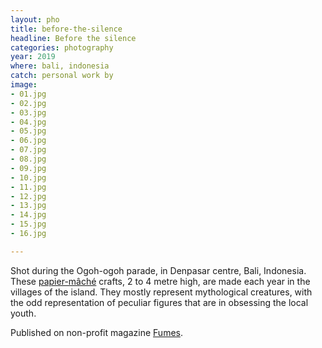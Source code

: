```yaml
---
layout: pho
title: before-the-silence
headline: Before the silence
categories: photography
year: 2019
where: bali, indonesia
catch: personal work by
image:
- 01.jpg
- 02.jpg
- 03.jpg
- 04.jpg
- 05.jpg
- 06.jpg
- 07.jpg
- 08.jpg
- 09.jpg
- 10.jpg
- 11.jpg
- 12.jpg
- 13.jpg
- 14.jpg
- 15.jpg
- 16.jpg

---
```


Shot during the Ogoh-ogoh parade, in Denpasar centre, Bali, Indonesia. These [papier-mâché](https://en.wikipedia.org/wiki/Papier-m%C3%A2ch%C3%A9) crafts, 2 to 4 metre high, are made each year in the villages of the island. They mostly represent mythological creatures, with the odd representation of peculiar figures that are in obsessing the local youth.

Published on non-profit magazine [Fumes](https://fumes.junglestar.org/photo-journalism/before-the-silence/).
